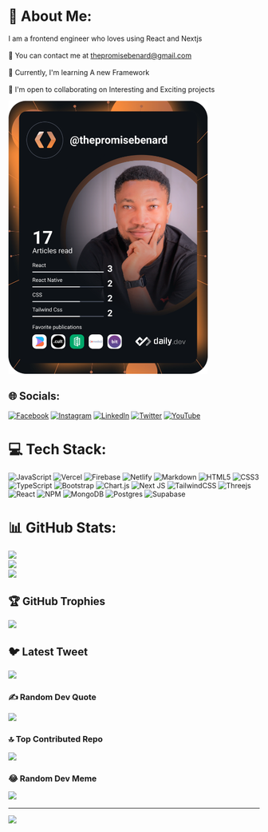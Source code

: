 
# 💫 About Me:
I am a frontend engineer who loves using React and Nextjs<br><br>📧 You can contact me at thepromisebenard@gmail.com<br><br>🧠 Currently, I'm learning A new Framework<br><br>🤝 I'm open to collaborating on Interesting and Exciting projects<br>

<a href="https://app.daily.dev/thepromisebenard"><img src="https://github.com/ThePromiseBenard/ThePromiseBenard/blob/main/devcard.svg" width="400" alt="Promise Benard Augustine's Dev Card"/></a>

## 🌐 Socials:
[![Facebook](https://img.shields.io/badge/Facebook-%231877F2.svg?logo=Facebook&logoColor=white)](https://facebook.com/thepromisebenard) [![Instagram](https://img.shields.io/badge/Instagram-%23E4405F.svg?logo=Instagram&logoColor=white)](https://instagram.com/thepromisebenard) [![LinkedIn](https://img.shields.io/badge/LinkedIn-%230077B5.svg?logo=linkedin&logoColor=white)](https://linkedin.com/in/thepromisebenard) [![Twitter](https://img.shields.io/badge/Twitter-%231DA1F2.svg?logo=Twitter&logoColor=white)](https://twitter.com/thepromisebenrd) [![YouTube](https://img.shields.io/badge/YouTube-%23FF0000.svg?logo=YouTube&logoColor=white)](https://youtube.com/@thepromisebenard) 

# 💻 Tech Stack:
![JavaScript](https://img.shields.io/badge/javascript-%23323330.svg?style=for-the-badge&logo=javascript&logoColor=%23F7DF1E) ![Vercel](https://img.shields.io/badge/vercel-%23000000.svg?style=for-the-badge&logo=vercel&logoColor=white) ![Firebase](https://img.shields.io/badge/firebase-%23039BE5.svg?style=for-the-badge&logo=firebase) ![Netlify](https://img.shields.io/badge/netlify-%23000000.svg?style=for-the-badge&logo=netlify&logoColor=#00C7B7) ![Markdown](https://img.shields.io/badge/markdown-%23000000.svg?style=for-the-badge&logo=markdown&logoColor=white) ![HTML5](https://img.shields.io/badge/html5-%23E34F26.svg?style=for-the-badge&logo=html5&logoColor=white) ![CSS3](https://img.shields.io/badge/css3-%231572B6.svg?style=for-the-badge&logo=css3&logoColor=white) ![TypeScript](https://img.shields.io/badge/typescript-%23007ACC.svg?style=for-the-badge&logo=typescript&logoColor=white) ![Bootstrap](https://img.shields.io/badge/bootstrap-%23563D7C.svg?style=for-the-badge&logo=bootstrap&logoColor=white) ![Chart.js](https://img.shields.io/badge/chart.js-F5788D.svg?style=for-the-badge&logo=chart.js&logoColor=white) ![Next JS](https://img.shields.io/badge/Next-black?style=for-the-badge&logo=next.js&logoColor=white) ![TailwindCSS](https://img.shields.io/badge/tailwindcss-%2338B2AC.svg?style=for-the-badge&logo=tailwind-css&logoColor=white) ![Threejs](https://img.shields.io/badge/threejs-black?style=for-the-badge&logo=three.js&logoColor=white) ![React](https://img.shields.io/badge/react-%2320232a.svg?style=for-the-badge&logo=react&logoColor=%2361DAFB) ![NPM](https://img.shields.io/badge/NPM-%23000000.svg?style=for-the-badge&logo=npm&logoColor=white) ![MongoDB](https://img.shields.io/badge/MongoDB-%234ea94b.svg?style=for-the-badge&logo=mongodb&logoColor=white) ![Postgres](https://img.shields.io/badge/postgres-%23316192.svg?style=for-the-badge&logo=postgresql&logoColor=white) 	![Supabase](https://img.shields.io/badge/Supabase-3ECF8E?style=for-the-badge&logo=supabase&logoColor=white)
# 📊 GitHub Stats:
![](https://github-readme-stats.vercel.app/api?username=thepromisebenard&theme=dark&hide_border=false&include_all_commits=true&count_private=true)<br/>
![](https://github-readme-streak-stats.herokuapp.com/?user=thepromisebenard&theme=dark&hide_border=false)<br/>
![](https://github-readme-stats.vercel.app/api/top-langs/?username=thepromisebenard&theme=dark&hide_border=false&include_all_commits=true&count_private=true&layout=compact)

## 🏆 GitHub Trophies
![](https://github-profile-trophy.vercel.app/?username=thepromisebenard&theme=radical&no-frame=false&no-bg=true&margin-w=4)

## 🐦 Latest Tweet
[![](https://gtce.itsvg.in/api?username=thepromisebenrd)](https://github.com/VishwaGauravIn/github-twitter-card-embed)

### ✍️ Random Dev Quote
![](https://quotes-github-readme.vercel.app/api?type=horizontal&theme=radical)

### 🔝 Top Contributed Repo
![](https://github-contributor-stats.vercel.app/api?username=thepromisebenard&limit=5&theme=dark&combine_all_yearly_contributions=true)

### 😂 Random Dev Meme
<img src="https://rm.up.railway.app/" width="512px"/>


---
[![](https://visitcount.itsvg.in/api?id=thepromisebenard&icon=0&color=0)](https://visitcount.itsvg.in)

<!-- Proudly created with GPRM ( https://gprm.itsvg.in ) -->
